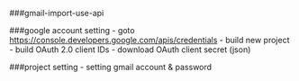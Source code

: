 ###gmail-import-use-api

###google account setting
    - goto https://console.developers.google.com/apis/credentials
    - build new project
    - build OAuth 2.0 client IDs
    - download OAuth client secret (json)

###project setting
    - setting gmail account & password
